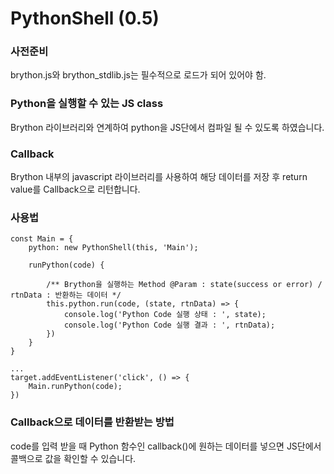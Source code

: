 # PythonShell (0.5)

### 사전준비
brython.js와 brython_stdlib.js는 필수적으로 로드가 되어 있어야 함.

### Python을 실행할 수 있는 JS class

Brython 라이브러리와 연계하여 python을 JS단에서 컴파일 될 수 있도록 하였습니다.

### Callback

Brython 내부의 javascript 라이브러리를 사용하여 해당 데이터를 저장 후 return value를 Callback으로 리턴합니다.


### 사용법
```
const Main = {
    python: new PythonShell(this, 'Main');

    runPython(code) {
    
        /** Brython을 실행하는 Method @Param : state(success or error) / rtnData : 반환하는 데이터 */
        this.python.run(code, (state, rtnData) => {
            console.log('Python Code 실행 상태 : ', state);
            console.log('Python Code 실행 결과 : ', rtnData);
        })
    }
}

...
target.addEventListener('click', () => {
    Main.runPython(code);
})
```

### Callback으로 데이터를 반환받는 방법
code를 입력 받을 때 Python 함수인 callback()에 원하는 데이터를 넣으면 JS단에서 콜백으로 값을 확인할 수 있습니다.
